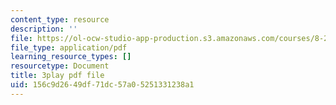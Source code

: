 ```yaml
---
content_type: resource
description: ''
file: https://ol-ocw-studio-app-production.s3.amazonaws.com/courses/8-286-the-early-universe-fall-2013/156c9d2649df71dc57a05251331238a1_KY91PsqCy_8.pdf
file_type: application/pdf
learning_resource_types: []
resourcetype: Document
title: 3play pdf file
uid: 156c9d26-49df-71dc-57a0-5251331238a1
---
```

